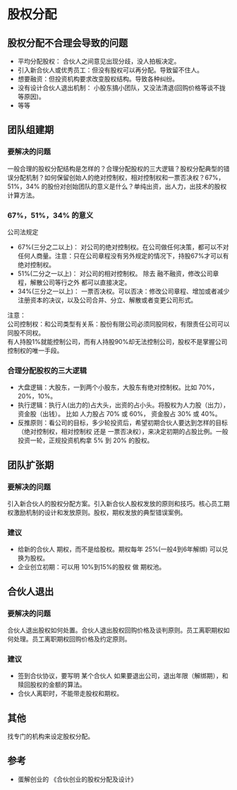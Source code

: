# 股权分配
## 股权分配不合理会导致的问题
* 平均分配股权： 合伙人之间意见出现分歧，没人拍板决定。
* 引入新合伙人或优秀员工：但没有股权可以再分配。导致留不住人。
* 想要融资：但投资机构要求改变股权结构。导致各种纠纷。
* 没有设计合伙人退出机制： 小股东搞小团队，又没法清退(回购价格等谈不拢等原因)。
* 等等

## 团队组建期
### 要解决的问题
一般合理的股权分配结构是怎样的？合理分配股权的三大逻辑？股权分配典型的错误分配机制？如何保留创始人的绝对控制权，相对控制权和一票否决权？67%，51%，34% 的股份对创始团队的意义是什么？单纯出资，出人力，出技术的股权计算方法。

### 67%，51%，34% 的意义
公司法规定
* 67%(三分之二以上)： 对公司的绝对控制权。在公司做任何决策，都可以不对任何人商量。注意：只在公司章程没有另外规定的情况下，持股67%才可以有绝对控制权。
* 51%(二分之一以上)： 对公司的相对控制权。 除去 融不融资，修改公司章程，解散公司等行之外 都可以直接决定。
* 34%(三分之一以上)： 一票否决权。可以否决：修改公司章程、增加或者减少注册资本的决议，以及公司合并、分立、解散或者变更公司形式。

注意：  
公司控制权：和公司类型有关系：股份有限公司必须同股同权，有限责任公司可以同股不同权。  
有人持股1%就能控制公司，而有人持股90%却无法控制公司，股权不是掌握公司控制权的唯一手段。


### 合理分配股权的三大逻辑
* 大盘逻辑：大股东，一到两个小股东，大股东有绝对控制权。比如 70%，20%，10%。
* 执行逻辑：执行人(出力的)占大头，出资的占小头。将股权为人力股（出力）， 资金股（出钱）。 比如 人力股占 70% 或 60%， 资金股占 30% 或 40%。
* 反推原则：看公司的目标，多少轮投资后，希望初期合伙人要达到怎样的目标（绝对控制权，相对控制权 还是 一票否决权），来决定初期的占股比例。一般投资一轮，正规投资机构拿 5% 到 20% 的股权。


## 团队扩张期
### 要解决的问题
引入新合伙人的股权分配方案。引入新合伙人股权发放的原则和技巧。核心员工期权激励机制的设计和发放原则。股权，期权发放的典型错误案例。

### 建议
* 给新的合伙人 期权，而不是给股权。期权每年 25%(一般4到6年解绑) 可以兑换为股权。
* 企业创立初期：可以用 10%到15%的股权 做 期权池。

## 合伙人退出
### 要解决的问题
合伙人退出股权如何处置。合伙人退出股权回购价格及谈判原则。员工离职期权如何处理。员工离职期权回购价格及约定原则。

### 建议
* 签到合伙协议，要写明 某个合伙人 如果要退出公司，退出年限（解绑期），和赎回股权的金额的算法。
* 合伙人离职时，不能带走股权和期权。

## 其他
找专门的机构来设定股权分配。

## 参考
* 蛋解创业的 《合伙创业的股权分配及设计》